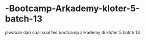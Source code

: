 # -Bootcamp-Arkademy-kloter-5-batch-13
jawaban dari soal soal tes bootcamp arkademy di kloter 5 batch 13.
